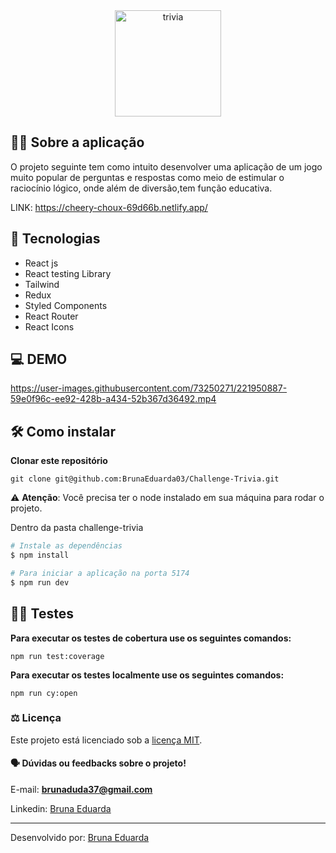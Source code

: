 <div align='center'>
  <img alt="trivia" src="https://user-images.githubusercontent.com/73250271/221940470-7c331707-73d0-4bd4-bc95-a7e861758123.png" width="170px" align="center" />
</div>

## :man_technologist: Sobre a aplicação

  O projeto seguinte tem como intuito desenvolver uma aplicação de um jogo muito popular de perguntas e respostas como meio de estimular o raciocínio lógico, onde além de diversão,tem função educativa.</br>
  
LINK: https://cheery-choux-69d66b.netlify.app/
  



## 🚀 Tecnologias 
- React js
- React testing Library
- Tailwind
- Redux
- Styled Components
- React Router
- React Icons

## 💻 DEMO

https://user-images.githubusercontent.com/73250271/221950887-59e0f96c-ee92-428b-a434-52b367d36492.mp4


## 🛠️ Como instalar

**Clonar este repositório**

```
git clone git@github.com:BrunaEduarda03/Challenge-Trivia.git
```
⚠️ **Atenção**: Você precisa ter o node instalado em sua máquina para rodar o projeto.

 Dentro da pasta challenge-trivia<br/>
```bash
# Instale as dependências
$ npm install

# Para iniciar a aplicação na porta 5174
$ npm run dev
```
## 🕵🏿 Testes
**Para executar os testes de cobertura use os seguintes comandos:**

```
npm run test:coverage
```

**Para executar os testes localmente use os seguintes comandos:**

```
npm run cy:open
```

### :balance_scale: Licença
Este projeto está licenciado sob a [licença MIT](LICENSE).

#### :speaking_head:  Dúvidas ou feedbacks sobre o projeto!

E-mail: [**brunaduda37@gmail.com**](mailto:brunaduda37@gmail.com)

Linkedin: [Bruna Eduarda](https://www.linkedin.com/in/bruna-eduarda-a06a1b18b/)

---


Desenvolvido por: [Bruna Eduarda](https://www.linkedin.com/in/bruna-eduarda-a06a1b18b/)
